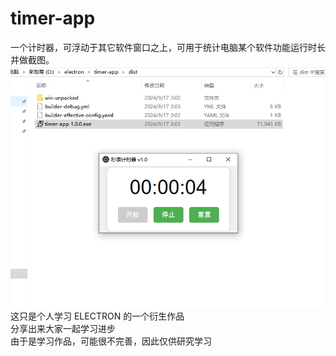 # timer-app
一个计时器，可浮动于其它软件窗口之上，可用于统计电脑某个软件功能运行时长并做截图。
![运行截图](https://github.com/feng8088/timer-app/blob/main/%E8%BF%90%E8%A1%8C%E6%88%AA%E5%9B%BE.jpg)  
这只是个人学习 ELECTRON 的一个衍生作品   
分享出来大家一起学习进步  
由于是学习作品，可能很不完善，因此仅供研究学习  
